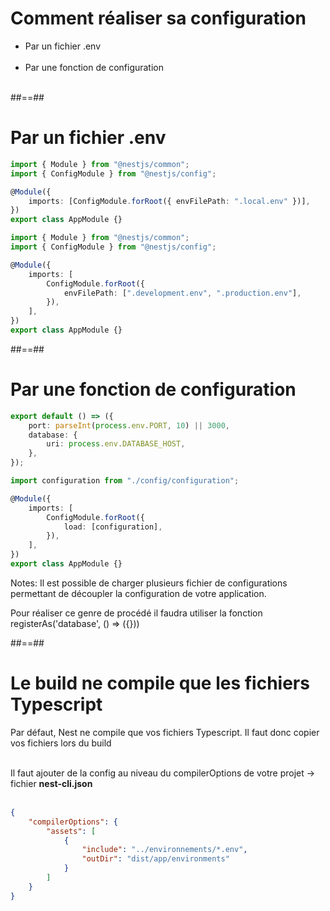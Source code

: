 # Comment réaliser sa configuration

-   Par un fichier .env<br/><br/>
-   Par une fonction de configuration<br/><br/>

##==##
<!-- .slide: class="with-code inconsolata" -->
# Par un fichier .env
```typescript
import { Module } from "@nestjs/common";
import { ConfigModule } from "@nestjs/config";

@Module({
    imports: [ConfigModule.forRoot({ envFilePath: ".local.env" })],
})
export class AppModule {}
```

<!-- .element: class="medium-code"-->

```typescript
import { Module } from "@nestjs/common";
import { ConfigModule } from "@nestjs/config";

@Module({
    imports: [
        ConfigModule.forRoot({
            envFilePath: [".development.env", ".production.env"],
        }),
    ],
})
export class AppModule {}
```

<!-- .element: class="medium-code"-->

##==##

<!-- .slide: class="with-code inconsolata" -->

# Par une fonction de configuration

```typescript
export default () => ({
    port: parseInt(process.env.PORT, 10) || 3000,
    database: {
        uri: process.env.DATABASE_HOST,
    },
});
```

<!-- .element: class="medium-code"-->

```typescript
import configuration from "./config/configuration";

@Module({
    imports: [
        ConfigModule.forRoot({
            load: [configuration],
        }),
    ],
})
export class AppModule {}
```

<!-- .element: class="medium-code"-->

Notes:
Il est possible de charger plusieurs fichier de configurations permettant de découpler la configuration de votre application.

Pour réaliser ce genre de procédé il faudra utiliser la fonction registerAs('database', () => ({}))

##==##

<!-- .slide: class="with-code inconsolata" -->

# Le build ne compile que les fichiers Typescript

Par défaut, Nest ne compile que vos fichiers Typescript. Il faut donc copier vos fichiers lors du build <br/><br/>

Il faut ajouter de la config au niveau du compilerOptions de votre projet -> fichier **nest-cli.json** <br/><br/>

```json
{
    "compilerOptions": {
        "assets": [
            {
                "include": "../environnements/*.env",
                "outDir": "dist/app/environments"
            }
        ]
    }
}
```

<!-- .element: class="medium-code" -->
